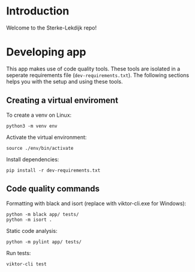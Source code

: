 # Introduction

Welcome to the Sterke-Lekdijk repo!

# Developing app


This app makes use of code quality tools. These tools are isolated in a seperate requirements file (`dev-requirements.txt`). The following sections helps you with the setup and using these tools.

## Creating a virtual enviroment

To create a venv on Linux:

```
python3 -m venv env
```
    
Activate the virtual environment:
```
source ./env/bin/activate
```

Install dependencies:
```
pip install -r dev-requirements.txt
```

## Code quality commands
Formatting with black and isort (replace with viktor-cli.exe for Windows):
```
python -m black app/ tests/
python -m isort .
```

Static code analysis:
```
python -m pylint app/ tests/
```

Run tests:
```
viktor-cli test 
```